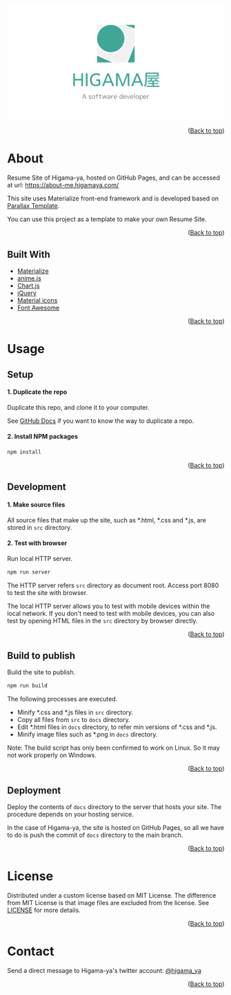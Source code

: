 <div id="top"></div>

![featured image](src/assets/images/icatch_1200x630.png)

<p align="right">(<a href="#top">Back to top</a>)</p>

# About

Resume Site of Higama-ya, hosted on GitHub Pages, and can be accessed at url: https://about-me.higamaya.com/

This site uses Materialize front-end framework and is developed based on [Parallax Template](https://materializecss.com/templates/parallax-template/preview.html).

You can use this project as a template to make your own Resume Site.

<p align="right">(<a href="#top">Back to top</a>)</p>

## Built With

- [Materialize](https://materializecss.com/)
- [anime.js](https://animejs.com/)
- [Chart.js](https://www.chartjs.org/)
- [jQuery](https://jquery.com/)
- [Material icons](https://fonts.google.com/icons)
- [Font Awesome](https://fontawesome.com/)

<p align="right">(<a href="#top">Back to top</a>)</p>

# Usage

## Setup

#### 1. Duplicate the repo

Duplicate this repo, and clone it to your computer.

See [GitHub Docs](https://docs.github.com/en/repositories/creating-and-managing-repositories/duplicating-a-repository) if you want to know the way to duplicate a repo.

#### 2. Install NPM packages

```sh
npm install
```

<p align="right">(<a href="#top">Back to top</a>)</p>

## Development

#### 1. Make source files

All source files that make up the site, such as \*.html, \*.css and \*.js, are stored in `src` directory.

#### 2. Test with browser

Run local HTTP server.

```sh
npm run server
```

The HTTP server refers `src` directory as document root.
Access port 8080 to test the site with browser.

The local HTTP server allows you to test with mobile devices within the local network.
If you don't need to test with mobile devices, you can also test by opening HTML files in the `src` directory by browser directly.

<p align="right">(<a href="#top">Back to top</a>)</p>

## Build to publish

Build the site to publish.

```sh
npm run build
```

The following processes are executed.

- Minify \*.css and \*.js files in `src` directory.
- Copy all files from `src` to `docs` directory.
- Edit \*.html files in `docs` directory, to refer min versions of \*.css and \*.js.
- Minify image files such as \*.png in `docs` directory.

Note: The build script has only been confirmed to work on Linux. So it may not work properly on Windows.

<p align="right">(<a href="#top">Back to top</a>)</p>

## Deployment

Deploy the contents of `docs` directory to the server that hosts your site.
The procedure depends on your hosting service.

In the case of Higama-ya, the site is hosted on GitHub Pages, so all we have to do is push the commit of `docs` directory to the main branch.

<p align="right">(<a href="#top">Back to top</a>)</p>

# License

Distributed under a custom license based on MIT License.
The difference from MIT License is that image files are excluded from the license.
See [LICENSE](LICENSE) for more details.

<p align="right">(<a href="#top">Back to top</a>)</p>

# Contact

Send a direct message to Higama-ya's twitter account: [@higama_ya](https://twitter.com/higama_ya)

<p align="right">(<a href="#top">Back to top</a>)</p>
